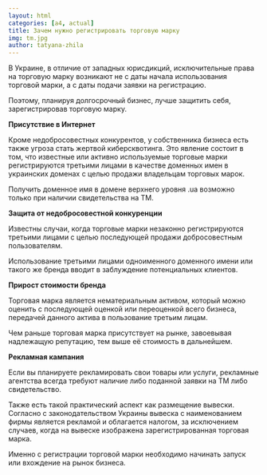 ```yaml
---
layout: html
categories: [a4, actual]
title: Зачем нужно регистрировать торговую марку
img: tm.jpg
author: tatyana-zhila
--- 
```

В Украине, в отличие от западных юрисдикций, исключительные права на торговую марку возникают  не с даты начала использования
торговой марки, а  с даты подачи заявки на регистрацию. 

Поэтому, планируя долгосрочный бизнес, лучше защитить себя, зарегистрировав торговую марку.

**Присутствие в Интернет**

Кроме недобросовестных конкурентов, у собственника бизнеса есть также угроза стать жертвой киберсквотинга. Это явление 
состоит в том, что известные или активно используемые торговые марки регистрируются третьими лицами в качестве доменных
имен  в украинских доменах с целью продажи владельцам торговых марок. 

Получить доменное имя в домене верхнего уровня .ua возможно только при наличии свидетельства на ТМ. 

**Защита от недобросовестной конкуренции**

Известны случаи, когда торговые марки незаконно регистрируются третьими лицами с целью последующей продажи добросовестным 
пользователям. 

Использование третьими лицами одноименного доменного имени или такого же бренда вводит в заблуждение потенциальных 
клиентов.

**Прирост стоимости бренда**

Торговая марка является  нематериальным активом, который можно оценить с последующей оценкой или переоценкой всего бизнеса,
передачей данного актива в пользование третьим лицам.

Чем раньше торговая марка присутствует на рынке, завоевывая надлежащую репутацию, тем выше её стоимость в дальнейшем.

**Рекламная кампания**

Если вы планируете рекламировать свои товары или услуги, рекламные агентства  всегда требуют наличие либо поданной заявки на
ТМ либо свидетельство. 

Также есть такой практический аспект как размещение вывески. Согласно с законодательством Украины вывеска с наименованием 
фирмы является рекламой и облагается налогом,  за исключением случаев, когда на вывеске изображена зарегистрированная торговая
марка.

Именно с регистрации торговой марки необходимо начинать запуск или вхождение на рынок бизнеса.
